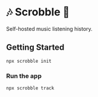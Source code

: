 # 🎶 Scrobble 🎵

Self-hosted music listening history.

## Getting Started

```
npx scrobble init
```

### Run the app

```
npx scrobble track
```
